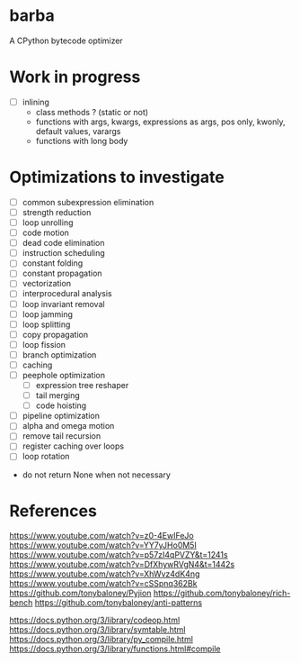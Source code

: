 # barba
A CPython bytecode optimizer

# Work in progress
- [ ] inlining
    - class methods ? (static or not)
    - functions with args, kwargs, expressions as args, pos only, kwonly, default values, varargs
    - functions with long body

# Optimizations to investigate
- [ ] common subexpression elimination
- [ ] strength reduction
- [ ] loop unrolling
- [ ] code motion
- [ ] dead code elimination
- [ ] instruction scheduling
- [ ] constant folding
- [ ] constant propagation
- [ ] vectorization
- [ ] interprocedural analysis
- [ ] loop invariant removal
- [ ] loop jamming
- [ ] loop splitting
- [ ] copy propagation
- [ ] loop fission
- [ ] branch optimization
- [ ] caching
- [ ] peephole optimization
    - [ ] expression tree reshaper
    - [ ] tail merging
    - [ ] code hoisting
- [ ] pipeline optimization
- [ ] alpha and omega motion
- [ ] remove tail recursion
- [ ] register caching over loops
- [ ] loop rotation

- do not return None when not necessary

# References
https://www.youtube.com/watch?v=z0-4EwIFeJo
https://www.youtube.com/watch?v=YY7yJHo0M5I
https://www.youtube.com/watch?v=p57zI4qPVZY&t=1241s
https://www.youtube.com/watch?v=DfXhywRVgN4&t=1442s
https://www.youtube.com/watch?v=XhWvz4dK4ng
https://www.youtube.com/watch?v=cSSpnq362Bk
https://github.com/tonybaloney/Pyjion
https://github.com/tonybaloney/rich-bench
https://github.com/tonybaloney/anti-patterns

https://docs.python.org/3/library/codeop.html
https://docs.python.org/3/library/symtable.html
https://docs.python.org/3/library/py_compile.html
https://docs.python.org/3/library/functions.html#compile
